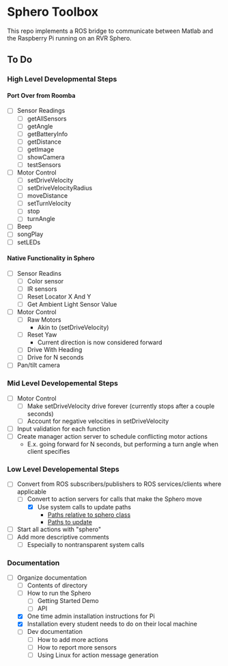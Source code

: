 # Sphero Toolbox
This repo implements a ROS bridge to communicate between Matlab and the Raspberry Pi running on an RVR Sphero.

## To Do
### High Level Developmental Steps
#### Port Over from Roomba
- [ ] Sensor Readings
    - [ ] getAllSensors
    - [ ] getAngle
    - [ ] getBatteryInfo
    - [ ] getDistance	
    - [ ] getImage
    - [ ] showCamera
    - [ ] testSensors
- [ ] Motor Control
    - [ ] setDriveVelocity
    - [ ] setDriveVelocityRadius
    - [ ] moveDistance
    - [ ] setTurnVelocity
    - [ ] stop
    - [ ] turnAngle
- [ ] Beep
- [ ] songPlay
- [ ] setLEDs
#### Native Functionality in Sphero
- [ ] Sensor Readins
    - [ ] Color sensor
    - [ ] IR sensors
    - [ ] Reset Locator X And Y
    - [ ] Get Ambient Light Sensor Value
- [ ] Motor Control
    - [ ] Raw Motors
        * Akin to (setDriveVelocity)
    - [ ] Reset Yaw
        * Current direction is now considered forward
    - [ ] Drive With Heading
    - [ ] Drive for N seconds
- [ ] Pan/tilt camera
### Mid Level Developemental Steps
- [ ] Motor Control
    - [ ] Make setDriveVelocity drive forever (currently stops after a couple seconds)
    - [ ] Account for negative velocities in setDriveVelocity
- [ ] Input validation for each function
- [ ] Create manager action server to schedule conflicting motor actions
    * E.x. going forward for N seconds, but performing a turn angle when client specifies
### Low Level Developemental Steps
- [ ] Convert from ROS subscribers/publishers to ROS services/clients where applicable
    - [ ] Convert to action servers for calls that make the Sphero move
        - [x] Use system calls to update paths
            * [Paths relative to sphero class](https://www.mathworks.com/matlabcentral/answers/250997-how-to-use-relative-path-to-use-matlab-file-in-another-computer)
            * [Paths to update](https://www.mathworks.com/help/ros/ug/ros-custom-message-support.html)
- [ ] Start all actions with "sphero"
- [ ] Add more descriptive comments
    - [ ] Especially to nontransparent system calls
### Documentation
- [ ] Organize documentation
    - [ ] Contents of directory
    - [ ] How to run the Sphero
        - [ ] Getting Started Demo
        - [ ] API
    - [x] One time admin installation instructions for Pi
    - [x] Installation every student needs to do on their local machine
    - [ ] Dev documentation
        - [ ] How to add more actions
        - [ ] How to report more sensors
        - [ ] Using Linux for action message generation

